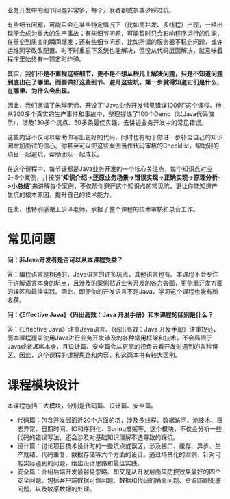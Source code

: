 业务开发中的细节问题非常多，每个开发者都或多或少踩过坑。

有些细节问题，可能只会在某些特定情况下（比如高并发、多线程）出现，一经出现便会成为重大的生产事故；有些细节问题，可能暂时只会影响程序运行的性能，在量变到质变的瞬间爆发；还有些细节问题，比如所谓的服务器不稳定问题，或许运维同学改改配置、时不时重启下系统也能解决，但没从代码层面解决，就意味着程序里始终有一颗定时炸弹。

其实，**我们不是不重视这些细节，更不是不想从根儿上解决问题，只是不知道问题到底出在了哪里。而要做好这些细节、避开这些坑，第一步就得知道它们是什么、在哪里、为什么会出现。**

因此，我们邀请了朱晔老师，开设了“Java业务开发常见错误100例”这个课程。他从200多个真实的生产事件和事故中，整理提炼了100个Demo（以Java代码演示），涉及130多个坑点、50多条最佳实践，去讲述业务开发中的常见错误。

这些内容不仅可以帮助你写出更好的代码，同时也有助于你进一步补全自己的知识网增加面试的信心。你甚至可以把这些案例当作代码审核的Checklist，帮助别的项目一起避坑，帮助团队一起成长。

在这个课程中，每节课都是Java业务开发的一个核心关注点，每个知识点对应2~5个案例，并按照“**知识介绍-&gt;还原业务场景-&gt;错误实现-&gt;正确实现-&gt;原理分析-&gt;小总结**”来讲解每个案例，不仅帮你避开这个知识点的常见坑，更让你能知道产生坑的根本原因，提升自己的技术能力。

在此，也特别感谢王少泽老师，承担了整个课程的技术审核和录音工作。

# 常见问题

**问：非Java开发者是否可以从本课程受益？**

答：编程语言是相通的，Java语言的许多坑点，其他语言也有。本课程不会专注于讲解语言本身的坑点，且涉及的案例贴近业务开发的各方各面，更侧重开发方面的误区和最佳实践。因此，即便你的开发语言不是Java，学习这个课程也能有所收获。

**问：《Effective Java》《码出高效：Java 开发手册》和本课程的区别是什么？**

答：《Effective Java》注重Java语言、《码出高效：Java 开发手册》注重规范，而本课程覆盖使用Java进行业务开发涉及的各种常用框架和技术，不会局限于Java或者JDK本身，且设计篇、安全篇会从更高的视角去看开发时遇到的各种误区。因此，这个课程的讲授思路和内容，和这两本书有较大区别。

# 课程模块设计

本课程包括三大模块，分别是代码篇、设计篇、安全篇。

- 代码篇：包含开发层面近20个方面的坑，涉及多线程、数据访问、池技术、日志异常、日期时间、IO和序列化、Spring框架等。这个模块，不仅会分析一些代码的错误写法，还会涉及对基础知识理解不透导致的踩坑。
- 设计篇：讨论项目技术设计时的一些坑点或误区，涉及接口、缓存、异步、生产就绪、代码重复、数据存储等六个方面的设计。通过场景化的案例、针对可能实际遇到的问题，给出设计思路和最佳实践。
- 安全篇：介绍后端开发最容易忽略、却又是从开发层面来防控效果最好的四个安全问题。包括客户端数据可信问题、数据和代码的隔离问题、资源防刷兜底问题，以及敏感数据的处理。